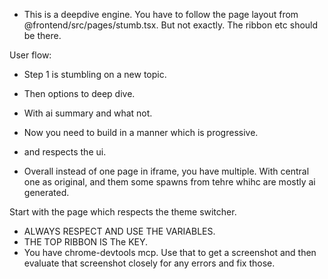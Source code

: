 - This is a deepdive engine. You have to follow the page layout from @frontend/src/pages/stumb.tsx. But not exactly. The ribbon etc should be there. 

User flow: 
- Step 1 is stumbling on a new topic. 
- Then options to deep dive. 
- With ai summary and what not. 
- Now you need to build in a manner which is progressive. 
- and respects the ui. 

- Overall instead of one page in iframe, you have multiple. With central one as original, and them some spawns from tehre whihc are mostly ai generated. 

Start with the page which respects the theme switcher. 

- ALWAYS RESPECT AND USE THE VARIABLES. 
- THE TOP RIBBON IS The KEY. 
- You have chrome-devtools mcp. Use that to get a screenshot and then evaluate that screenshot closely for any errors and fix those. 